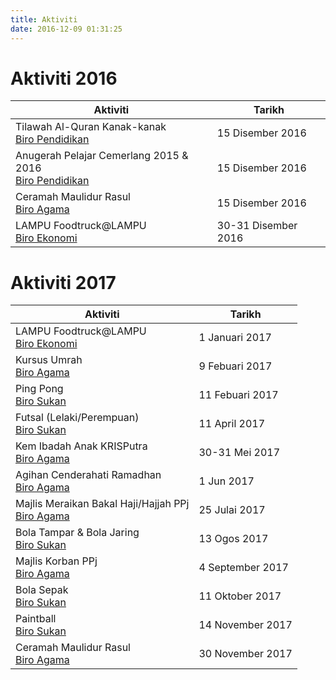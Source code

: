 ```yaml
---
title: Aktiviti
date: 2016-12-09 01:31:25
---
```

# Aktiviti 2016
Aktiviti                                                                      |Tarikh
------------------------------------------------------------------------------|------
Tilawah Al-Quran Kanak-kanak<br>[Biro Pendidikan](../jawatankuasa/biro-pendidikan)|15 Disember 2016
Anugerah Pelajar Cemerlang 2015 & 2016<br>[Biro Pendidikan](../jawatankuasa/biro-pendidikan)|15 Disember 2016
Ceramah Maulidur Rasul      <br>[Biro Agama](../jawatankuasa/biro-agama)          |15 Disember 2016
LAMPU Foodtruck@LAMPU       <br>[Biro Ekonomi](../jawatankuasa/biro-ekonomi)      |30-31 Disember 2016

# Aktiviti 2017
Aktiviti                                                                  |Tarikh
--------------------------------------------------------------------------|------
LAMPU Foodtruck@LAMPU       <br>[Biro Ekonomi](../jawatankuasa/biro-ekonomi)      |1 Januari 2017
Kursus Umrah                <br>[Biro Agama](../jawatankuasa/biro-agama)          |9 Febuari 2017
Ping Pong                   <br>[Biro Sukan](../jawatankuasa/biro-sukan)          |11 Febuari 2017
Futsal (Lelaki/Perempuan)   <br>[Biro Sukan](../jawatankuasa/biro-sukan)          |11 April 2017
Kem Ibadah Anak KRISPutra   <br>[Biro Agama](../jawatankuasa/biro-agama)          |30-31 Mei 2017
Agihan Cenderahati Ramadhan <br>[Biro Agama](../jawatankuasa/biro-agama)          |1 Jun 2017
Majlis Meraikan Bakal Haji/Hajjah PPj<br>[Biro Agama](../jawatankuasa/biro-agama) |25 Julai 2017
Bola Tampar & Bola Jaring   <br>[Biro Sukan](../jawatankuasa/biro-sukan)          |13 Ogos 2017
Majlis Korban PPj           <br>[Biro Agama](../jawatankuasa/biro-agama)          |4 September 2017
Bola Sepak                  <br>[Biro Sukan](../jawatankuasa/biro-sukan)          |11 Oktober 2017
Paintball                   <br>[Biro Sukan](../jawatankuasa/biro-sukan)          |14 November 2017
Ceramah Maulidur Rasul      <br>[Biro Agama](../jawatankuasa/biro-agama)          |30 November 2017